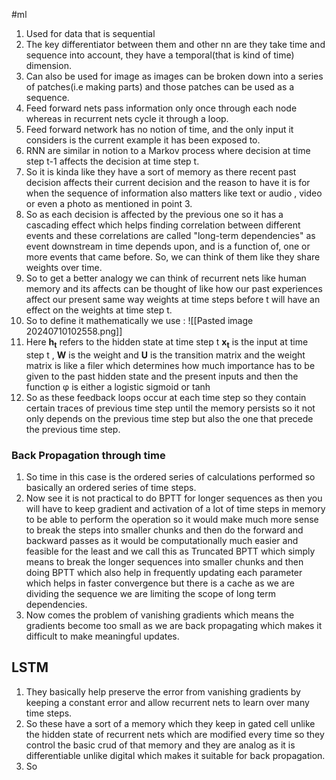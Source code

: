 #ml 

1. Used for data that is sequential
2. The key differentiator between them and other nn are they take time and sequence into account, they have a temporal(that is kind of time)  dimension.
3. Can also be used for image as images can be broken down into a series of patches(i.e making parts) and those patches can be used as a sequence.
4. Feed forward nets pass information only once through each node whereas in recurrent nets cycle it through a loop.
5. Feed forward network has no notion of time, and the only input it considers is the current example it has been exposed to. 
6. RNN are similar in notion to a Markov process where decision at time step t-1 affects the decision at time step t.
7. So it is kinda like they have a sort of memory as there recent past decision affects their current decision and the reason to have it is for when the sequence of information also matters like text or audio , video or even a photo as mentioned in point 3.
8. So as each decision is affected by the previous one so it has a cascading effect which helps finding correlation between different events and these correlations are called "long-term dependencies" as event downstream in time depends upon, and is a function of, one or more events that came before. So, we can think of them like they share weights over time.
9. So to get a better analogy we can think of recurrent nets like human memory and its affects can be thought of like how our past experiences affect our present same way weights at time steps before t will have an effect on the weights at time step t.
10. So to define it mathematically we use :
	![[Pasted image 20240710102558.png]]
11. Here **h<sub>t</sub>** refers to the hidden state at time step t **x<sub>t</sub>** is the input at time step t , **W** is the weight and **U** is the transition matrix and the weight matrix is like a filer which determines how much importance has to be given to the past hidden state and the present inputs and then the function φ is either a logistic sigmoid or tanh  
12. So as these feedback loops occur at each time step so they contain certain traces of previous time step until the memory persists so it not only depends on the previous time step but also the one that precede the previous time step.
### Back Propagation through time
1. So time in this case is the ordered series of calculations performed so basically an ordered series of time steps.
2. Now see it is not practical to do BPTT for longer sequences as then you will have to keep gradient and activation of a lot of time steps in memory to be able to perform the operation so it would make much more sense to break the steps into smaller chunks and then do the forward and backward passes as it would be computationally much easier and feasible for the least and we call this as Truncated BPTT which simply means to break the longer sequences into smaller chunks and then doing BPTT which also help in frequently updating each parameter which helps in faster convergence but there is a cache as we are dividing the sequence we are limiting the scope of long term dependencies.
3. Now comes the problem of vanishing gradients which means the gradients become too small as we are back propagating which makes it difficult to make meaningful updates.

## LSTM
1. They basically help preserve the error from vanishing gradients by keeping a constant error and allow recurrent nets to learn over many time steps.
2. So these have a sort of a memory which they keep in gated cell unlike the hidden state of recurrent nets which are modified every time so they control the basic crud of that memory and they are analog as it is differentiable unlike digital which makes it suitable for back propagation.
3. So 